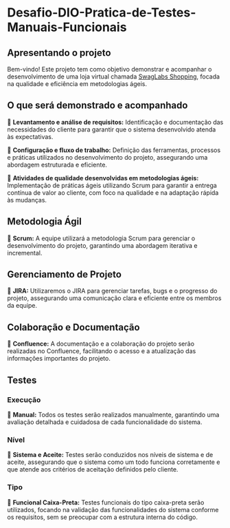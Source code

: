# Desafio-DIO-Pratica-de-Testes-Manuais-Funcionais

## Apresentando o projeto 
Bem-vindo! Este projeto tem como objetivo demonstrar e acompanhar o desenvolvimento de uma loja virtual chamada [SwagLabs Shopping](https://www.saucedemo.com/),  focada na qualidade e eficiência em metodologias ágeis.

## O que será demonstrado e acompanhado
🐞 **Levantamento e análise de requisitos:** Identificação e documentação das necessidades do cliente para garantir que o sistema desenvolvido atenda às expectativas.

🐞 **Configuração e fluxo de trabalho:** Definição das ferramentas, processos e práticas utilizados no desenvolvimento do projeto, assegurando uma abordagem estruturada e eficiente.

🐞 **Atividades de qualidade desenvolvidas em metodologias ágeis:** Implementação de práticas ágeis utilizando Scrum para garantir a entrega contínua de valor ao cliente, com foco na qualidade e na adaptação rápida às mudanças.

## Metodologia Ágil
🐞 **Scrum:** A equipe utilizará a metodologia Scrum para gerenciar o desenvolvimento do projeto, garantindo uma abordagem iterativa e incremental.

## Gerenciamento de Projeto
🐞 **JIRA:** Utilizaremos o JIRA para gerenciar tarefas, bugs e o progresso do projeto, assegurando uma comunicação clara e eficiente entre os membros da equipe.

## Colaboração e Documentação
🐞 **Confluence:** A documentação e a colaboração do projeto serão realizadas no Confluence, facilitando o acesso e a atualização das informações importantes do projeto.

## Testes
### Execução
🐞 **Manual:** Todos os testes serão realizados manualmente, garantindo uma avaliação detalhada e cuidadosa de cada funcionalidade do sistema.

### Nível
🐞 **Sistema e Aceite:** Testes serão conduzidos nos níveis de sistema e de aceite, assegurando que o sistema como um todo funciona corretamente e que atende aos critérios de aceitação definidos pelo cliente.

### Tipo
🐞 **Funcional Caixa-Preta:** Testes funcionais do tipo caixa-preta serão utilizados, focando na validação das funcionalidades do sistema conforme os requisitos, sem se preocupar com a estrutura interna do código.




